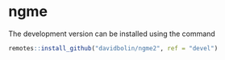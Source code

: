 # ngme

 The development version can be installed using the command
```r
remotes::install_github("davidbolin/ngme2", ref = "devel")
```
